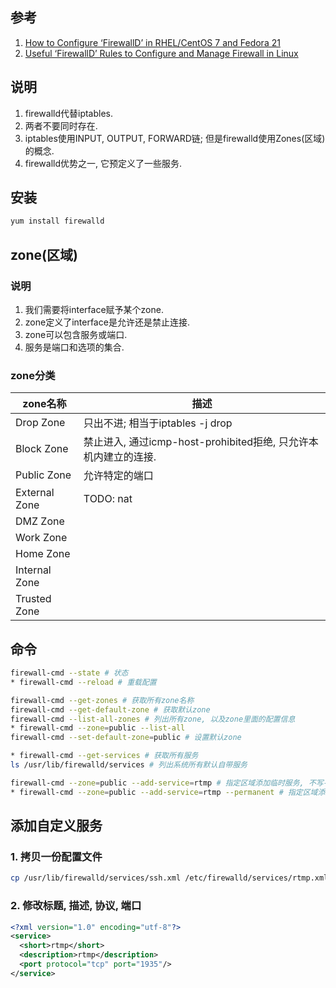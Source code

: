 ## 参考

1. [How to Configure ‘FirewallD’ in RHEL/CentOS 7 and Fedora 21](https://www.tecmint.com/configure-firewalld-in-centos-7/)
2. [Useful ‘FirewallD’ Rules to Configure and Manage Firewall in Linux](https://www.tecmint.com/firewalld-rules-for-centos-7/)

## 说明

1. firewalld代替iptables.
2. 两者不要同时存在.
3. iptables使用INPUT, OUTPUT, FORWARD链; 但是firewalld使用Zones(区域)的概念.
4. firewalld优势之一, 它预定义了一些服务.

## 安装

```bash
yum install firewalld
```

## zone(区域)

### 说明

1. 我们需要将interface赋予某个zone.
2. zone定义了interface是允许还是禁止连接.
3. zone可以包含服务或端口.
4. 服务是端口和选项的集合.

### zone分类

|zone名称|描述|
|-|-|
|Drop Zone|只出不进; 相当于iptables -j drop|
|Block Zone|禁止进入, 通过icmp-host-prohibited拒绝, 只允许本机内建立的连接.|
|Public Zone|允许特定的端口|
|External Zone|TODO: nat|
|DMZ Zone||
|Work Zone||
|Home Zone||
|Internal Zone||
|Trusted Zone||

## 命令

```bash
firewall-cmd --state # 状态
* firewall-cmd --reload # 重载配置

firewall-cmd --get-zones # 获取所有zone名称
firewall-cmd --get-default-zone # 获取默认zone
firewall-cmd --list-all-zones # 列出所有zone, 以及zone里面的配置信息
* firewall-cmd --zone=public --list-all
firewall-cmd --set-default-zone=public # 设置默认zone

* firewall-cmd --get-services # 获取所有服务
ls /usr/lib/firewalld/services # 列出系统所有默认自带服务

firewall-cmd --zone=public --add-service=rtmp # 指定区域添加临时服务, 不写--zone, 则是默认zone
* firewall-cmd --zone=public --add-service=rtmp --permanent # 指定区域添加永久服务
```

## 添加自定义服务

### 1. 拷贝一份配置文件

```bash
cp /usr/lib/firewalld/services/ssh.xml /etc/firewalld/services/rtmp.xml
```

### 2. 修改标题, 描述, 协议, 端口

```xml
<?xml version="1.0" encoding="utf-8"?>
<service>
  <short>rtmp</short>
  <description>rtmp</description>
  <port protocol="tcp" port="1935"/>
</service>
```
